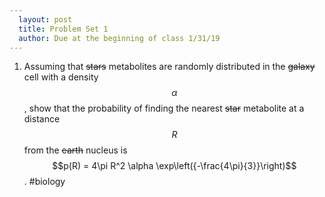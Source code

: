 ```yaml
---
  layout: post
  title: Problem Set 1
  author: Due at the beginning of class 1/31/19
---
```

1. Assuming that ~~stars~~ metabolites are randomly distributed in the ~~galaxy~~ cell with a density $$\alpha$$, show that the probability of finding the nearest ~~star~~ metabolite at a distance $$R$$ from the ~~earth~~ nucleus is $$p(R) = 4\pi R^2 \alpha \exp\left({-\frac{4\pi}{3}}\right)$$. #biology
